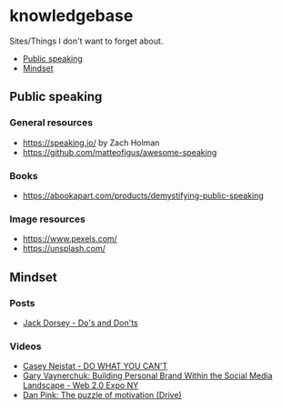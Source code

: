 # knowledgebase
Sites/Things I don't want to forget about.

* [Public speaking](#public-speaking)
* [Mindset](#mindset)


## Public speaking

### General resources
* https://speaking.io/ by Zach Holman
* https://github.com/matteofigus/awesome-speaking

### Books
* https://abookapart.com/products/demystifying-public-speaking

### Image resources
* https://www.pexels.com/
* https://unsplash.com/

## Mindset

### Posts
* [Jack Dorsey - Do's and Don'ts](https://mashable.com/2013/10/20/twitter-founder-jack-dorsey-dos-and-donts/)

### Videos

* [Casey Neistat - DO WHAT YOU CAN'T](https://www.youtube.com/watch?v=jG7dSXcfVqE)
* [Gary Vaynerchuk: Building Personal Brand Within the Social Media Landscape - Web 2.0 Expo NY](https://www.youtube.com/watch?v=EhqZ0RU95d4)
* [Dan Pink: The puzzle of motivation (Drive)](https://www.youtube.com/watch?v=rrkrvAUbU9Y)
